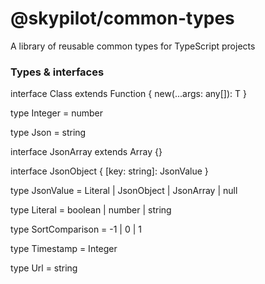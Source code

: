 # @skypilot/common-types

A library of reusable common types for TypeScript projects

### Types & interfaces

interface Class<T> extends Function {
  new(...args: any[]): T
}

type Integer = number

type Json = string

interface JsonArray extends Array<JsonValue> {}

interface JsonObject { [key: string]: JsonValue }

type JsonValue = Literal | JsonObject | JsonArray | null

type Literal = boolean | number | string

type SortComparison = -1 | 0 | 1

type Timestamp = Integer

type Url = string
